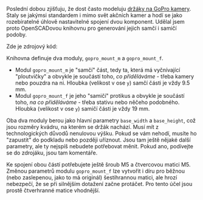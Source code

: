 <!-- dcterms:title = Knihovna pro GoPro držáky v OpenSCADu -->
<!-- dcterms:abstract = Poslední dobou zjišťuju, že dost často modeluju držáky na GoPro kamery. Staly se jakýmsi standardem i mimo svět akčních kamer a hodí se jako rozebíratelné úhlově nastavitelné spojení dvou komponent. Udělal jsem proto OpenSCADovou knihovnu pro generování jejich samčí i samičí podoby. -->
<!-- dcterms:creator = Michal Altair Valášek -->
<!-- x4w:coverUrl = /cover-pictures/20210416-gopro-mount.jpg -->
<!-- x4w:coverCredits = Jakob Owens (@jakobowens1) via Unsplash.com-->
<!-- x4w:pictureUrl = /perex-pictures/20210416-gopro-mount.png -->
<!-- x4w:pictureWidth = 150 -->
<!-- x4w:pictureHeight = 150 -->
<!-- x4w:category = Bastlení -->
<!-- x4w:category = 3D tisk -->
<!-- dcterms:dateAccepted = 2021-04-16 -->

Poslední dobou zjišťuju, že dost často modeluju [držáky na GoPro kamery](https://www.altair.blog/2021/03/kamera). Staly se jakýmsi standardem i mimo svět akčních kamer a hodí se jako rozebíratelné úhlově nastavitelné spojení dvou komponent. Udělal jsem proto OpenSCADovou knihovnu pro generování jejich samčí i samičí podoby.

Zde je zdrojový kód:

<script src="https://gist.github.com/ridercz/fb9a9a4730ac393cea68e363ddf806ed.js"></script>

Knihovna definuje dva moduly, `gopro_mount_m` a `gopro_mount_f`.

* Modul `gopro_mount_m` je "samčí" část, tedy ta, která má vyčnívající "ploutvičky" a obvykle je součástí toho, _co přiděláváme_ - třeba kamery nebo pouzdra na ni. Hloubka (velikost v ose `y`) samčí části je vždy 9.5 mm.
* Modul `gopro_mount_f` je jeho "samičí" protikus a obvykle je součástí toho, _na co přiděláváme_ - třeba stativu nebo něčeho podobného. Hloubka (velikost v ose `y`) samičí části je vždy 19 mm.

Oba dva moduly berou jako hlavní parametry `base_width` a `base_height`, což jsou rozměry kvádru, na kterém se držák nachází. Musí mít z technologických důvodů nenulovou výšku. Pokud se vám nehodí, musíte ho "zapustit" do podkladu nebo později uříznout. Jsou tam ještě nějaké další parametry, ale ty nejspíš nebudete potřebovat měnit. Pokud ano, podívejte se do zdrojáku, jsou tam komentáře.

Ke spojení obou částí potřebujete ještě šroub M5 a čtvercovou matici M5. Změnou parametrů modulu `gopro_mount_f` lze vytvořit i díru pro běžnou (nebo zaslepenou, jako to má originál) šestihrannou matici, ale hrozí nebezpečí, že se při silnějším dotažení začne protáčet. Pro tento účel jsou prostě čtverhranné matice vhodnější.